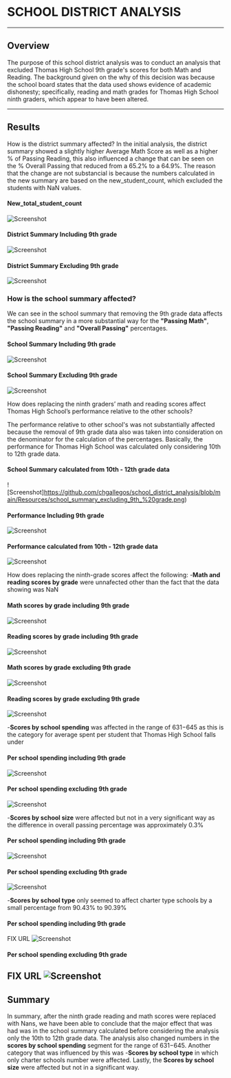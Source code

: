 # SCHOOL DISTRICT ANALYSIS
----
## Overview

The purpose of this school district analysis was to conduct an analysis that excluded Thomas High School 9th grade's scores for both Math and Reading. The background given on the why of this decision was because the school board states that the data used shows evidence of academic dishonesty; specifically, reading and math grades for Thomas High School ninth graders, which appear to have been altered. 

----
## Results

How is the district summary affected?
In the initial analysis, the district summary showed a slightly higher Average Math Score as well as a higher % of Passing Reading, this also influenced a change that can be seen on the % Overall Passing that reduced from a 65.2% to a 64.9%. The reason that the change are not substancial is because the numbers calculated in the new summary are based on the new_student_count, which excluded the students with NaN values.

#### New_total_student_count

![Screenshot](https://github.com/chgallegos/school_district_analysis/blob/main/Resources/new_total_student_count.png)

#### District Summary Including 9th grade

![Screenshot](https://github.com/chgallegos/school_district_analysis/blob/main/Resources/district_summary_module.png)

#### District Summary Excluding 9th grade

![Screenshot](https://github.com/chgallegos/school_district_analysis/blob/main/Resources/district_summary_challenge.png)

### How is the school summary affected?

We can see in the school summary that removing the 9th grade data affects the school summary in a more substantial way for the **"Passing Math"**, **"Passing Reading"** and **"Overall Passing"** percentages.

#### School Summary Including 9th grade

![Screenshot](https://github.com/chgallegos/school_district_analysis/blob/main/Resources/school_summary_module.png)

#### School Summary Excluding 9th grade

![Screenshot](https://github.com/chgallegos/school_district_analysis/blob/main/Resources/school_summary_challenge.png)

How does replacing the ninth graders’ math and reading scores affect Thomas High School’s performance relative to the other schools?

The performance relative to other school's was not substantially affected because the removal of 9th grade data also was taken into consideration on the denominator for the calculation of the percentages. Basically, the performance for Thomas High School was calculated only considering 10th to 12th grade data.

#### School Summary calculated from 10th - 12th grade data

![Screenshot]https://github.com/chgallegos/school_district_analysis/blob/main/Resources/school_summary_excluding_9th_%20grade.png)

#### Performance Including 9th grade

![Screenshot](https://github.com/chgallegos/school_district_analysis/blob/main/Resources/top_five_module.png)

#### Performance calculated from 10th - 12th grade data

![Screenshot](https://github.com/chgallegos/school_district_analysis/blob/main/Resources/top_five_challenge.png)

How does replacing the ninth-grade scores affect the following:
-**Math and reading scores by grade** were unnafected other than the fact that the data showing was NaN 

#### Math scores by grade including 9th grade

![Screenshot](https://github.com/chgallegos/school_district_analysis/blob/main/Resources/math_scores_by_grade_module.png)

#### Reading scores by grade including 9th grade

![Screenshot](https://github.com/chgallegos/school_district_analysis/blob/main/Resources/reading_scores_by_grade_module.png)

#### Math scores by grade excluding 9th grade

![Screenshot](https://github.com/chgallegos/school_district_analysis/blob/main/Resources/math_scores_by_grade_challenge.png)

#### Reading scores by grade excluding 9th grade

![Screenshot](https://github.com/chgallegos/school_district_analysis/blob/main/Resources/reading_scores_by_grade_challenge.png)

-**Scores by school spending**  was affected in the range of $631-$645 as this is the category for average spent per student that Thomas High School falls under

#### Per school spending including 9th grade

![Screenshot](https://github.com/chgallegos/school_district_analysis/blob/main/Resources/per_school_spending_module.png)

#### Per school spending excluding 9th grade

![Screenshot](https://github.com/chgallegos/school_district_analysis/blob/main/Resources/per_school_spending_challenge.png)

-**Scores by school size** were affected but not in a very significant way as the difference in overall passing percentage was approximately 0.3%

#### Per school spending including 9th grade

![Screenshot](https://github.com/chgallegos/school_district_analysis/blob/main/Resources/per_school_size_module.png)

#### Per school spending excluding 9th grade

![Screenshot](https://github.com/chgallegos/school_district_analysis/blob/main/Resources/per_school_size_challenge.png)

-**Scores by school type** only seemed to affect charter type schools by a small percentage from 90.43% to 90.39%

#### Per school spending including 9th grade


FIX URL
![Screenshot](https://github.com/chgallegos/school_district_analysis/blob/main/Resources/per_school_type_module.png)

#### Per school spending excluding 9th grade

FIX URL
![Screenshot](https://github.com/chgallegos/school_district_analysis/blob/main/Resources/per_school_type_challenge.png)
----
## Summary 

In summary, after the ninth grade reading and math scores were replaced with Nans, we have been able to conclude that the major effect that was had was in the school summary calculated before considering the analysis only the 10th to 12th grade data. The analysis also changed numbers in the **scores by school spending** segment for the range of $631-$645. Another category that was influenced by this was -**Scores by school type** in which only charter schools number were affected. Lastly, the **Scores by school size** were affected but not in a significant way.
